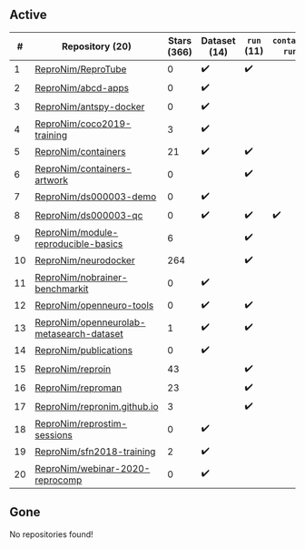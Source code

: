 ## Active
| # | Repository (20) | Stars (366) | Dataset (14) | `run` (11) | `containers-run` (1) |
| --- | --- | --- | --- | --- | --- |
| 1 | [ReproNim/ReproTube](https://github.com/ReproNim/ReproTube) | 0 | :heavy_check_mark: | :heavy_check_mark: |  |
| 2 | [ReproNim/abcd-apps](https://github.com/ReproNim/abcd-apps) | 0 | :heavy_check_mark: |  |  |
| 3 | [ReproNim/antspy-docker](https://github.com/ReproNim/antspy-docker) | 0 | :heavy_check_mark: |  |  |
| 4 | [ReproNim/coco2019-training](https://github.com/ReproNim/coco2019-training) | 3 | :heavy_check_mark: |  |  |
| 5 | [ReproNim/containers](https://github.com/ReproNim/containers) | 21 | :heavy_check_mark: | :heavy_check_mark: |  |
| 6 | [ReproNim/containers-artwork](https://github.com/ReproNim/containers-artwork) | 0 |  | :heavy_check_mark: |  |
| 7 | [ReproNim/ds000003-demo](https://github.com/ReproNim/ds000003-demo) | 0 | :heavy_check_mark: |  |  |
| 8 | [ReproNim/ds000003-qc](https://github.com/ReproNim/ds000003-qc) | 0 | :heavy_check_mark: | :heavy_check_mark: | :heavy_check_mark: |
| 9 | [ReproNim/module-reproducible-basics](https://github.com/ReproNim/module-reproducible-basics) | 6 |  | :heavy_check_mark: |  |
| 10 | [ReproNim/neurodocker](https://github.com/ReproNim/neurodocker) | 264 |  | :heavy_check_mark: |  |
| 11 | [ReproNim/nobrainer-benchmarkit](https://github.com/ReproNim/nobrainer-benchmarkit) | 0 | :heavy_check_mark: |  |  |
| 12 | [ReproNim/openneuro-tools](https://github.com/ReproNim/openneuro-tools) | 0 | :heavy_check_mark: | :heavy_check_mark: |  |
| 13 | [ReproNim/openneurolab-metasearch-dataset](https://github.com/ReproNim/openneurolab-metasearch-dataset) | 1 | :heavy_check_mark: | :heavy_check_mark: |  |
| 14 | [ReproNim/publications](https://github.com/ReproNim/publications) | 0 | :heavy_check_mark: |  |  |
| 15 | [ReproNim/reproin](https://github.com/ReproNim/reproin) | 43 |  | :heavy_check_mark: |  |
| 16 | [ReproNim/reproman](https://github.com/ReproNim/reproman) | 23 |  | :heavy_check_mark: |  |
| 17 | [ReproNim/repronim.github.io](https://github.com/ReproNim/repronim.github.io) | 3 |  | :heavy_check_mark: |  |
| 18 | [ReproNim/reprostim-sessions](https://github.com/ReproNim/reprostim-sessions) | 0 | :heavy_check_mark: |  |  |
| 19 | [ReproNim/sfn2018-training](https://github.com/ReproNim/sfn2018-training) | 2 | :heavy_check_mark: |  |  |
| 20 | [ReproNim/webinar-2020-reprocomp](https://github.com/ReproNim/webinar-2020-reprocomp) | 0 | :heavy_check_mark: |  |  |

## Gone
No repositories found!
